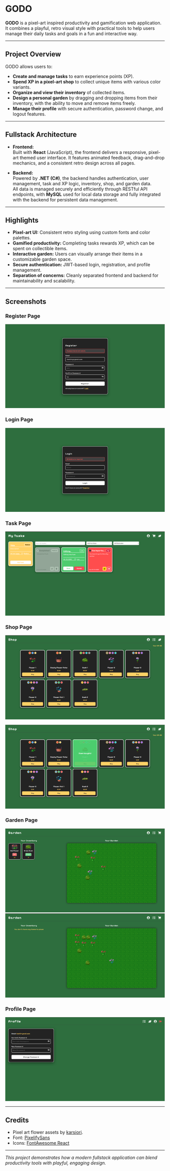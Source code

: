 # GODO

**GODO** is a pixel-art inspired productivity and gamification web application. It combines a playful, retro visual style with practical tools to help users manage their daily tasks and goals in a fun and interactive way.

---

## Project Overview

GODO allows users to:

- **Create and manage tasks** to earn experience points (XP).
- **Spend XP in a pixel-art shop** to collect unique items with various color variants.
- **Organize and view their inventory** of collected items.
- **Design a personal garden** by dragging and dropping items from their inventory, with the ability to move and remove items freely.
- **Manage their profile** with secure authentication, password change, and logout features.

---

## Fullstack Architecture

- **Frontend:**  
  Built with **React** (JavaScript), the frontend delivers a responsive, pixel-art themed user interface. It features animated feedback, drag-and-drop mechanics, and a consistent retro design across all pages.

- **Backend:**  
  Powered by **.NET (C#)**, the backend handles authentication, user management, task and XP logic, inventory, shop, and garden data.  
  All data is managed securely and efficiently through RESTful API endpoints, with **MySQL** used for local data storage and fully integrated with the backend for persistent data management.
---

## Highlights

- **Pixel-art UI:** Consistent retro styling using custom fonts and color palettes.
- **Gamified productivity:** Completing tasks rewards XP, which can be spent on collectible items.
- **Interactive garden:** Users can visually arrange their items in a customizable garden space.
- **Secure authentication:** JWT-based login, registration, and profile management.
- **Separation of concerns:** Cleanly separated frontend and backend for maintainability and scalability.

---

## Screenshots

### Register Page
![Register Page](screenshots/Register_Page.png)
### Login Page
![Login Page](screenshots/Login_Page.png)
### Task Page
![Task Page](screenshots/Tasks_Page.png)
### Shop Page
![Shop Page](screenshots/Shop_Page.png)

![Shop Page 2 ](screenshots/Shop_Page2.png)
### Garden Page
![Garden Page](screenshots/Garden_Page.png)
![Garden Page 2](screenshots/Garden_Page2.png)
### Profile Page
![Profile Page](screenshots/Profile_Page.png)


---

## Credits

- Pixel art flower assets by [karsiori](https://karsiori.itch.io/free-pixel-art-flower-pack).
- Font: [PixelifySans](https://fonts.google.com/specimen/Pixelify+Sans)
- Icons: [FontAwesome React](https://react-icons.github.io/react-icons/)

---

_This project demonstrates how a modern fullstack application can blend productivity tools with playful, engaging design._
